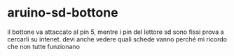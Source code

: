 # aruino-sd-bottone
il bottone va attaccato al pin 5, mentre i pin del lettore sd sono fissi prova a cercarli su intenet. devi anche vedere quali schede vanno perché mi ricordo che non tutte funzionano


